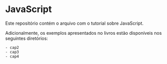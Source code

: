 # JavaScript

Este repositório contém o arquivo com o tutorial sobre JavaScript.

Adicionalmente, os exemplos apresentados no livros estão disponíveis nos seguintes diretórios:
    
    - cap2
    - cap3
    - cap4


 
 
